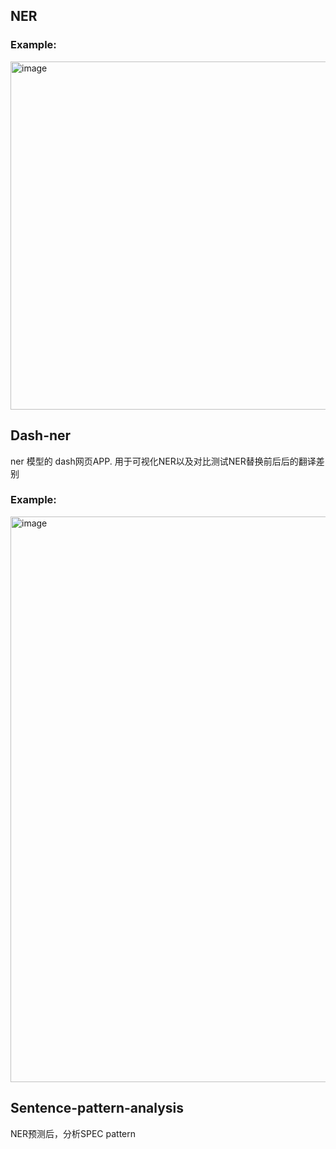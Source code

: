 ## NER
### Example:
<img width="557" alt="image" src="https://user-images.githubusercontent.com/93317912/223155183-3017e728-773b-4203-9695-fb220d7bf480.png">


## Dash-ner
ner 模型的 dash网页APP. 用于可视化NER以及对比测试NER替换前后后的翻译差别
### Example:
<img width="905" alt="image" src="https://user-images.githubusercontent.com/93317912/223155341-660f6c38-201a-4add-b8ca-4c529fa3d078.png">

## Sentence-pattern-analysis
NER预测后，分析SPEC pattern




